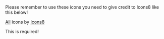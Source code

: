 Please remember to use these icons you need to give credit to Icons8 like this below!

<a target="_blank" href="https://icons8.com/icon/A5oT1ZL83jYG/user-shield">All</a> icons by <a target="_blank" href="https://icons8.com">Icons8</a>

This is required!